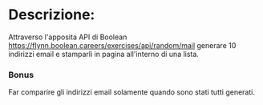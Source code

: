 # Descrizione:
Attraverso l'apposita API di Boolean https://flynn.boolean.careers/exercises/api/random/mail generare 10 indirizzi email e stamparli in pagina all'interno di una lista.
### Bonus
Far comparire gli indirizzi email solamente quando sono stati tutti generati.
